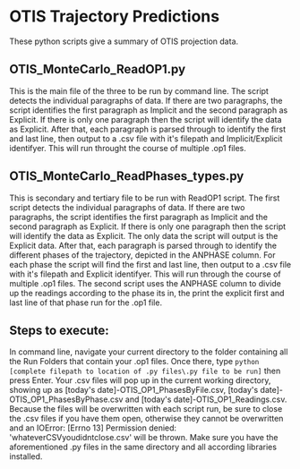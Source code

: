 # **OTIS Trajectory Predictions** 
These python scripts give a summary of OTIS projection data.

## OTIS_MonteCarlo_ReadOP1.py
This is the main file of the three to be run by command line. The script detects the individual paragraphs of data. If there are two paragraphs, the script identifies the first paragraph as Implicit and the second paragraph as Explicit. If there is only one paragraph  then the script will identify the data as Explicit. After that, each paragraph is parsed through to identify the first and last line, then output to a .csv file with it's filepath and Implicit/Explicit identifyer. This will run throught the course of multiple .op1 files.

## OTIS_MonteCarlo_ReadPhases_types.py
This is secondary and tertiary file to be run with ReadOP1 script. The first script detects the individual paragraphs of data. If there are two paragraphs, the script identifies the first paragraph as Implicit and the second paragraph as Explicit. If there is only one paragraph  then the script will identify the data as Explicit. The only data the script will output is the Explicit data. After that, each paragraph is parsed through to identify the different phases of the trajectory, depicted in the ANPHASE column. For each phase the script will find the first and last line, then output to a .csv file with it's filepath and Explicit identifyer. This will run through the course of multiple .op1 files. The second script uses the ANPHASE column to divide up the readings according to the phase its in, the print the explicit first and last line of that phase run for the .op1 file.

## Steps to execute:
In command line, navigate your current directory to the folder containing all the Run Folders that contain your .op1 files. Once there, type ` python [complete filepath to location of .py files\.py file to be run] ` then press Enter. Your .csv files will pop up in the current working directory, showing up as [today's date]-OTIS_OP1_PhasesByFile.csv, [today's date]-OTIS_OP1_PhasesByPhase.csv and [today's date]-OTIS_OP1_Readings.csv. Because the files will be overwritten with each script run, be sure to close the .csv files if you have them open, otherwise they cannot be overwritten and an IOError: [Errno 13] Permission denied: 'whateverCSVyoudidntclose.csv' will be thrown. Make sure you have the aforementioned .py files in the same directory and all according libraries installed.
